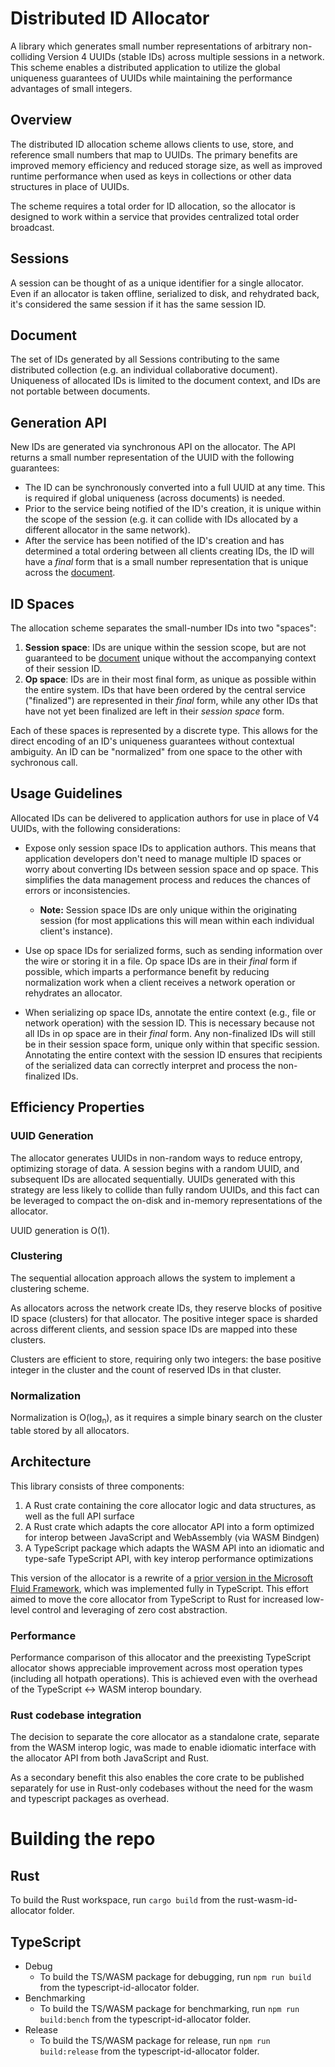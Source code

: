 # Distributed ID Allocator

A library which generates small number representations of arbitrary non-colliding Version 4 UUIDs (stable IDs) across multiple sessions in a network. This scheme enables a distributed application to utilize the global uniqueness guarantees of UUIDs while maintaining the performance advantages of small integers.

## Overview

The distributed ID allocation scheme allows clients to use, store, and reference small numbers that map to UUIDs. The primary benefits are improved memory efficiency and reduced storage size, as well as improved runtime performance when used as keys in collections or other data structures in place of UUIDs.

The scheme requires a total order for ID allocation, so the allocator is designed to work within a service that provides centralized total order broadcast.

## Sessions

A session can be thought of as a unique identifier for a single allocator. Even if an allocator is taken offline, serialized to disk, and rehydrated back, it's considered the same session if it has the same session ID.

## Document

The set of IDs generated by all Sessions contributing to the same distributed collection (e.g. an individual collaborative document). Uniqueness of allocated IDs is limited to the document context, and IDs are not portable between documents.

## Generation API

New IDs are generated via synchronous API on the allocator. The API returns a small number representation of the UUID with the following guarantees:

- The ID can be synchronously converted into a full UUID at any time. This is required if global uniqueness (across documents) is needed.
- Prior to the service being notified of the ID's creation, it is unique within the scope of the session (e.g. it can collide with IDs allocated by a different allocator in the same network).
- After the service has been notified of the ID's creation and has determined a total ordering between all clients creating IDs, the ID will have a _final_ form that is a small number representation that is unique across the [document](#document).

## ID Spaces

The allocation scheme separates the small-number IDs into two "spaces":

1. **Session space**: IDs are unique within the session scope, but are not guaranteed to be [document](#document) unique without the accompanying context of their session ID.
2. **Op space**: IDs are in their most final form, as unique as possible within the entire system. IDs that have been ordered by the central service ("finalized") are represented in their _final_ form, while any other IDs that have not yet been finalized are left in their _session space_ form.

Each of these spaces is represented by a discrete type. This allows for the direct encoding of an ID's uniqueness guarantees without contextual ambiguity. An ID can be "normalized" from one space to the other with sychronous call.

## Usage Guidelines

Allocated IDs can be delivered to application authors for use in place of V4 UUIDs, with the following considerations:

- Expose only session space IDs to application authors. This means that application developers don't need to manage multiple ID spaces or worry about converting IDs between session space and op space. This simplifies the data management process and reduces the chances of errors or inconsistencies.

  - **Note:** Session space IDs are only unique within the originating session (for most applications this will mean within each individual client's instance).

- Use op space IDs for serialized forms, such as sending information over the wire or storing it in a file. Op space IDs are in their _final_ form if possible, which imparts a performance benefit by reducing normalization work when a client receives a network operation or rehydrates an allocator.
- When serializing op space IDs, annotate the entire context (e.g., file or network operation) with the session ID. This is necessary because not all IDs in op space are in their _final_ form. Any non-finalized IDs will still be in their session space form, unique only within that specific session. Annotating the entire context with the session ID ensures that recipients of the serialized data can correctly interpret and process the non-finalized IDs.

## Efficiency Properties

### UUID Generation

The allocator generates UUIDs in non-random ways to reduce entropy, optimizing storage of data. A session begins with a random UUID, and subsequent IDs are allocated sequentially. UUIDs generated with this strategy are less likely to collide than fully random UUIDs, and this fact can be leveraged to compact the on-disk and in-memory representations of the allocator.

UUID generation is O(1).

### Clustering

The sequential allocation approach allows the system to implement a clustering scheme.

As allocators across the network create IDs, they reserve blocks of positive ID space (clusters) for that allocator. The positive integer space is sharded across different clients, and session space IDs are mapped into these clusters.

Clusters are efficient to store, requiring only two integers: the base positive integer in the cluster and the count of reserved IDs in that cluster.

### Normalization

Normalization is O(log<sub>n</sub>), as it requires a simple binary search on the cluster table stored by all allocators.

## Architecture

This library consists of three components:

1. A Rust crate containing the core allocator logic and data structures, as well as the full API surface
2. A Rust crate which adapts the core allocator API into a form optimized for interop between JavaScript and WebAssembly (via WASM Bindgen)
3. A TypeScript package which adapts the WASM API into an idiomatic and type-safe TypeScript API, with key interop performance optimizations

This version of the allocator is a rewrite of a [prior version in the Microsoft Fluid Framework](https://github.com/microsoft/FluidFramework/blob/6e70f90092f41c65f6f0b55c6dcb627026d6e06e/packages/dds/tree/src/id-compressor/idCompressor.ts), which was implemented fully in TypeScript. This effort aimed to move the core allocator from TypeScript to Rust for increased low-level control and leveraging of zero cost abstraction.

### Performance

Performance comparison of this allocator and the preexisting TypeScript allocator shows appreciable improvement across most operation types (including all hotpath operations). This is achieved even with the overhead of the TypeScript <-> WASM interop boundary.

### Rust codebase integration

The decision to separate the core allocator as a standalone crate, separate from the WASM interop logic, was made to enable idiomatic interface with the allocator API from both JavaScript and Rust.

As a secondary benefit this also enables the core crate to be published separately for use in Rust-only codebases without the need for the wasm and typescript packages as overhead.

# Building the repo

## Rust

To build the Rust workspace, run `cargo build` from the rust-wasm-id-allocator folder.

## TypeScript

- Debug
  - To build the TS/WASM package for debugging, run `npm run build` from the typescript-id-allocator folder.
- Benchmarking
  - To build the TS/WASM package for benchmarking, run `npm run build:bench` from the typescript-id-allocator folder.
- Release
  - To build the TS/WASM package for release, run `npm run build:release` from the typescript-id-allocator folder.
